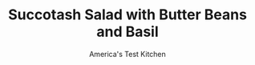 ---
layout: ../../layouts/MarkdownPostLayout.astro
title: Succotash Salad with Butter Beans and Basil
author: America's Test Kitchen
pubDate: 2023-03-15
description: "Lets let summertime shine."
image_url: https://res.cloudinary.com/hksqkdlah/image/upload/ar_1:1,c_fill,dpr_2.0,f_auto,fl_lossy.progressive.strip_profile,g_faces:auto,q_auto:low,w_344/SFS_SuccotashSaladButterbeansBasil_25_xvnp1u
tags: ["Side Dishes","Vegetables","Salads"]
calories: 1575
protein: 8
carbohydrates: 30
fats: 
fiber: 5
ingredients: ["1/3 cup, extra-virgin olive oil, divided","1/4 cup, white wine vinegar","2 teaspoons, table salt","1 teaspoon, pepper","1 (15-ounce) can, butter beans, rinsed","8 ounces, cherry tomatoes, halved","1 , zucchini, cut into ½-inch chunks","4 , scallions, sliced thin","4 , ears corn, kernels cut from cobs (3 cups)","1 , garlic clove, minced","2 tablespoons, chopped fresh basil"]
serves: 6
time: "30 minutes, plus 30 minutes resting"
instructions: ["Whisk ¼ cup oil, vinegar, 1½ teaspoons salt, and pepper together in large bowl. Add butter beans, tomatoes, zucchini, and scallions and toss to combine.","Heat remaining oil in 12-inch nonstick skillet over medium-high heat until shimmering. Add corn and remaining ½ teaspoon salt and cook, stirring occasionally, until softened and just beginning to brown, 5 to 7 minutes. Add garlic and cook until fragrant, about 30 seconds.","Transfer corn mixture to bowl with butter bean mixture and toss to combine. Let sit for at least 30 minutes to allow flavors to meld. (Salad can be covered with plastic wrap and refrigerated for up to 2 days.)","Stir in basil and season with salt and pepper to taste. Serve."]
nutrition: ["714 mg Potassium","182 mg Phosphorus","43 mg Calcium","3 mg Iron","78 mg Magnesium","553 mg Sodium","1 mg Zinc","13 g Fat","2 mg Niacin (B3)","9 g Monounsaturated","1 g Polyunsaturated","33 mg Vitamin C","2 g Saturated","5 g Fiber","70 µg Folate (food)","7 g Sugars","30 µg Vitamin K","183 g Water","30 g Carbs","70 µg Folate equivalent (total)","8 g Protein","2 mg Vitamin E","37 µg Vitamin A","262 kcal Energy","1575 calories"]
notes: "Do not use frozen or canned corn for this recipe. Fresh basil is a must."
---